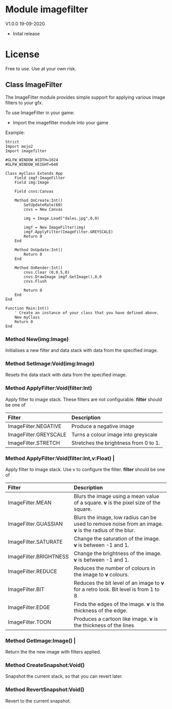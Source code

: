 # Module imagefilter

V1.0.0 19-09-2020

+ Inital release

# License

Free to use. Use at your own risk.

## Class ImageFilter

The ImageFilter module provides simple support for applying various image filters to your gfx.

To use ImageFilter in your game:

+ Import the imagefilter module into your game

Example:
```cerberusx
Strict
Import mojo2
Import imagefilter

#GLFW_WINDOW_WIDTH=1024
#GLFW_WINDOW_HEIGHT=640

Class myClass Extends App
	Field imgf:ImageFilter
	Field img:Image

	Field cnvs:Canvas

	Method OnCreate:Int()
		SetUpdateRate(60)
		cnvs = New Canvas

		img = Image.Load("dales.jpg",0,0)

		imgf = New ImageFilter(img)
		imgf.ApplyFilter(ImageFilter.GREYSCALE)
		Return 0
	End

	Method OnUpdate:Int()
		Return 0
	End

	Method OnRender:Int()
		cnvs.Clear (0,0.5,0)
		cnvs.DrawImage imgf.GetImage(),0,0
		cnvs.Flush

		Return 0
	End
End

Function Main:Int()
	' Create an instance of your class that you have defined above.
	New myClass
	Return 0
End
```

<a name="ImageFilter.New(img"></a>
### Method New(img:Image)

Initialises a new filter and data stack with data from the specified image.

<a name="ImageFilter.SetImage"></a>
### Method SetImage:Void(img:Image)

Resets the data stack with data from the specified image.

<a name="ImageFilter.ApplyFilter"></a>
### Method ApplyFilter:Void(filter:Int)

Apply filter to image stack. These filters are not configurable. **filter** should be one of

| **Filter** | **Description** |
| :-- | :-- |
| ImageFilter.NEGATIVE | Produce a negative image |
| ImageFilter.GREYSCALE | Turns a colour image into greyscale |
| ImageFilter.STRETCH | Stretches the brightness from 0 to 1. |

<a name="ImageFilter.ApplyFilter"></a>
### Method ApplyFilter:Void(filter:Int,v:Float) |

Apply filter to image stack. Use v to configure the filter. **filter** should be one of

| **Filter** | **Description** |
| :-- | :-- |
| ImageFilter.MEAN | Blurs the image using a mean value of a square. **v** is the pixel size of the square. |
| ImageFilter.GUASSIAN | Blurs the image, low radius can be used to remove noise from an image. **v** is the radius of the blur. |
| ImageFilter.SATURATE | Change the saturation of the image. **v** is between -1 and 1. |
| ImageFilter.BRIGHTNESS | Change the brightness of the image. **v** is between -1 and 1. |
| ImageFilter.REDUCE | Reduces the number of colours in the image to **v** colours. |
| ImageFilter.BIT | Reduces the bit level of an image to **v** for a retro look. Bit level is from 1 to 8 |
| ImageFilter.EDGE | Finds the edges of the image. **v** is the thickness of the edge. |
| ImageFilter.TOON | Produces a cartoon like image. **v** is the thickness of the lines |

<a name="ImageFilter.GetImage"></a>
### Method GetImage:Image() |

Return the the new image with filters applied.

<a name="ImageFilter.CreateSnapshot"></a>
### Method CreateSnapshot:Void()

Snapshot the current stack, so that you can revert later.

<a name="ImageFilter.RevertSnapshot"></a>
### Method RevertSnapshot:Void()

Revert to the current snapshot.
